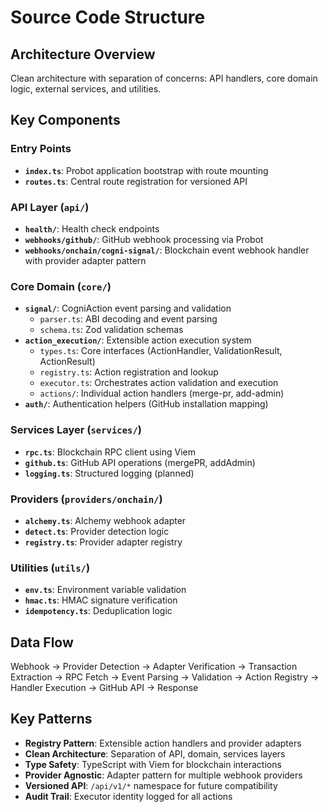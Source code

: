 # Source Code Structure

## Architecture Overview
Clean architecture with separation of concerns: API handlers, core domain logic, external services, and utilities.

## Key Components

### Entry Points
- **`index.ts`**: Probot application bootstrap with route mounting
- **`routes.ts`**: Central route registration for versioned API

### API Layer (`api/`)
- **`health/`**: Health check endpoints
- **`webhooks/github/`**: GitHub webhook processing via Probot
- **`webhooks/onchain/cogni-signal/`**: Blockchain event webhook handler with provider adapter pattern

### Core Domain (`core/`)
- **`signal/`**: CogniAction event parsing and validation
  - `parser.ts`: ABI decoding and event parsing
  - `schema.ts`: Zod validation schemas
- **`action_execution/`**: Extensible action execution system
  - `types.ts`: Core interfaces (ActionHandler, ValidationResult, ActionResult)
  - `registry.ts`: Action registration and lookup
  - `executor.ts`: Orchestrates action validation and execution
  - `actions/`: Individual action handlers (merge-pr, add-admin)
- **`auth/`**: Authentication helpers (GitHub installation mapping)

### Services Layer (`services/`)
- **`rpc.ts`**: Blockchain RPC client using Viem
- **`github.ts`**: GitHub API operations (mergePR, addAdmin)
- **`logging.ts`**: Structured logging (planned)

### Providers (`providers/onchain/`)
- **`alchemy.ts`**: Alchemy webhook adapter
- **`detect.ts`**: Provider detection logic
- **`registry.ts`**: Provider adapter registry

### Utilities (`utils/`)
- **`env.ts`**: Environment variable validation
- **`hmac.ts`**: HMAC signature verification
- **`idempotency.ts`**: Deduplication logic

## Data Flow
Webhook → Provider Detection → Adapter Verification → Transaction Extraction → RPC Fetch → Event Parsing → Validation → Action Registry → Handler Execution → GitHub API → Response

## Key Patterns
- **Registry Pattern**: Extensible action handlers and provider adapters
- **Clean Architecture**: Separation of API, domain, services layers
- **Type Safety**: TypeScript with Viem for blockchain interactions
- **Provider Agnostic**: Adapter pattern for multiple webhook providers
- **Versioned API**: `/api/v1/*` namespace for future compatibility
- **Audit Trail**: Executor identity logged for all actions